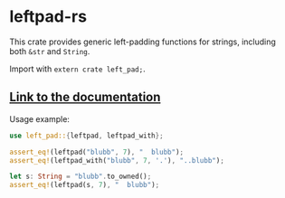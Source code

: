 # leftpad-rs

This crate provides generic left-padding functions for strings, including both `&str` and `String`.

Import with `extern crate left_pad;`.

## [Link to the documentation](https://futile.github.io/leftpad-rs/left_pad/index.html)

Usage example:

```rust
use left_pad::{leftpad, leftpad_with};

assert_eq!(leftpad("blubb", 7), "  blubb");
assert_eq!(leftpad_with("blubb", 7, '.'), "..blubb");

let s: String = "blubb".to_owned();
assert_eq!(leftpad(s, 7), "  blubb");
```
